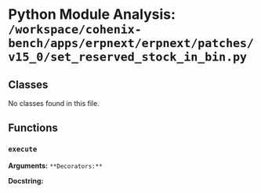 # Python Module Analysis: `/workspace/cohenix-bench/apps/erpnext/erpnext/patches/v15_0/set_reserved_stock_in_bin.py`

## Classes

No classes found in this file.


## Functions

### `execute`
**Arguments:** ``
**Decorators:** ``

**Docstring:**
```

```

